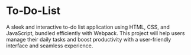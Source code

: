 # To-Do-List
A sleek and interactive to-do list application using HTML, CSS, and JavaScript, bundled efficiently with Webpack. This project will help users manage their daily tasks and boost productivity with a user-friendly interface and seamless experience.
